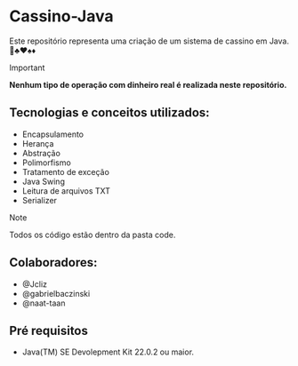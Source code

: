 # Cassino-Java

Este repositório representa uma criação de um sistema de cassino em Java. :slot_machine::clubs::hearts::spades::diamonds:

> [!IMPORTANT]
>**Nenhum tipo de operação com dinheiro real é realizada neste repositório.**

## Tecnologias e conceitos utilizados:
- Encapsulamento
- Herança
- Abstração
- Polimorfismo
- Tratamento de exceção
- Java Swing
- Leitura de arquivos TXT
- Serializer

> [!NOTE]
> Todos os código estão dentro da pasta code.

## Colaboradores:
- @Jcliz
- @gabrielbaczinski
- @naat-taan

## Pré requisitos
- Java(TM) SE Devolepment Kit 22.0.2 ou maior.

